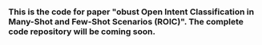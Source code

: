 ### This is the code for paper "obust Open Intent Classification in Many-Shot and Few-Shot Scenarios (ROIC)". The complete code repository will be coming soon.
